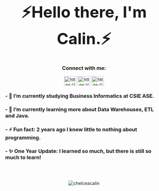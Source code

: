 <h1 align="center"  style="font-size:50px">⚡Hello there, I'm Calin.⚡</h1>
<h3 align="center">Connect with me:</h3>
<p align="center">
<a href="https://www.linkedin.com/in/chelceacalin/" target="blank"><img align="center" src="https://raw.githubusercontent.com/rahuldkjain/github-profile-readme-generator/master/src/images/icons/Social/linked-in-alt.svg" alt="https://www.linkedin.com/in/chelceacalin/" height="30" width="40" /></a>
<a href="https://www.facebook.com/chelcea.calin/" target="blank"><img align="center" src="https://raw.githubusercontent.com/rahuldkjain/github-profile-readme-generator/master/src/images/icons/Social/facebook.svg" alt="https://www.facebook.com/chelcea.calin/" height="30" width="40" /></a>
<a href="https://www.instagram.com/chelceacalin/" target="blank"><img align="center" src="https://raw.githubusercontent.com/rahuldkjain/github-profile-readme-generator/master/src/images/icons/Social/instagram.svg" alt="https://www.instagram.com/chelceacalin/" height="30" width="40" /></a>
</p>





### - 🔭 I’m currently studying Business Informatics at CSIE ASE.
### - 🌱 I’m currently learning more about Data Warehouses, ETL and Java.
### - ⚡ Fun fact: 2 years ago I knew little to nothing about programming.
### - ✨ One Year Update: I learned so much, but there is still so much to learn!

</div>
<br> <br>
<p align="center">
  <img align="center" src="https://github-readme-stats.vercel.app/api/top-langs?username=chelceacalin&show_icons=true&locale=en&layout=compact" alt="chelceacalin" />
</p>




